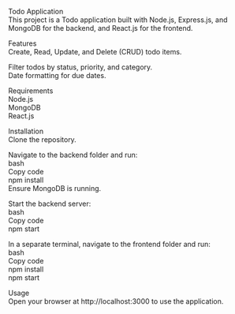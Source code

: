 Todo Application<br>
This project is a Todo application built with Node.js, Express.js, and MongoDB for the backend, and React.js for the frontend.<br>

Features<br>
Create, Read, Update, and Delete (CRUD) todo items.<br>

Filter todos by status, priority, and category.<br>
Date formatting for due dates.<br>

Requirements<br>
Node.js<br>
MongoDB<br>
React.js<br>

Installation<br>
Clone the repository.<br>

Navigate to the backend folder and run:<br>
bash<br>
Copy code<br>
npm install<br>
Ensure MongoDB is running.<br>

Start the backend server:<br>
bash<br>
Copy code<br>
npm start<br>

In a separate terminal, navigate to the frontend folder and run:<br>
bash<br>
Copy code<br>
npm install<br>
npm start<br>

Usage<br>
Open your browser at http://localhost:3000 to use the application.<br>
